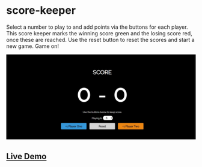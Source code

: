 # score-keeper
Select a number to play to and add points via the buttons for each player. This score keeper marks the winning score green and the losing score red, once these are reached. Use the reset button to reset the scores and start a new game. Game on! 

![Image of Score Keeper](https://github.com/Dali-codes/score-keeper/blob/main/images/score-keeper.JPG)

## [Live Demo](https://dali-codes.github.io/score-keeper/)
